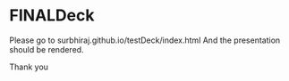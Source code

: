 FINALDeck
========

Please go to surbhiraj.github.io/testDeck/index.html
And the presentation should be rendered.

Thank you


